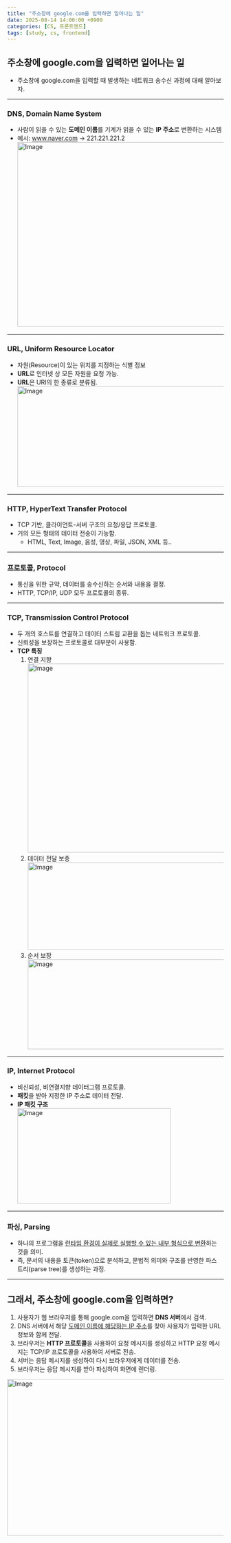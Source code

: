 ```yaml
---
title: "주소창에 google.com을 입력하면 일어나는 일"
date: 2025-08-14 14:00:00 +0900
categories: [CS, 프론트엔드]
tags: [study, cs, frontend]
---
```


## 주소창에 <span class="blue2pen">**google.com**</span>을 입력하면 일어나는 일

- 주소창에 <span class="blue2pen">google.com</span>을 입력할 때 발생하는 네트워크 송수신 과정에 대해 알아보자.

---

### **DNS**, Domain Name System

- 사람이 읽을 수 있는 **도메인 이름**를 기계가 읽을 수 있는 **IP 주소**로 변환하는 시스템
- 예시: <span class="bluepen"><u>www.naver.com</u></span> -> <span class="bluepen">221.221.221.2</span>  
  <img width="848" height="428" alt="Image" src="https://github.com/user-attachments/assets/9a954955-bd98-46b9-b692-3c5381fa945f" />

---

### **URL**, Uniform Resource Locator

- 자원(<span class="bluepen">Resource</span>)이 있는 위치를 지정하는 식별 정보
- **URL**로 인터넷 상 모든 자원을 요청 가능.
- **URL**은 <span class="bluepen">URI</span>의 한 종류로 분류됨.
  <img width="492" height="233" alt="Image" src="https://github.com/user-attachments/assets/06986e18-a5b7-4ee5-8549-13b60e174206" />

---

### **HTTP**, HyperText Transfer Protocol

- <span class="blue2pen">TCP</span> 기반, 클라이언트-서버 구조의 요청/응답 프로토콜.
- 거의 모든 형태의 데이터 전송이 가능함.
  - HTML, Text, Image, 음성, 영상, 파일, JSON, XML 등..

---

### **프로토콜**, Protocol

- 통신을 위한 규약, 데이터를 송수신하는 순서와 내용을 결정.
- HTTP, TCP/IP, UDP 모두 프로토콜의 종류.

---

### **TCP**, Transmission Control Protocol

- 두 개의 호스트를 연결하고 데이터 스트림 교환을 돕는 네트워크 프로토콜.
- 신뢰성을 보장하는 프로토콜로 대부분이 사용함.
- <span class="bluepen">**TCP 특징**</span>
  1. 연결 지향  
     <img width="905" height="438" alt="Image" src="https://github.com/user-attachments/assets/2f302124-8f39-46e9-a3a8-bdb5d7bc2b0c" />
  2. 데이터 전달 보증  
     <img width="833" height="202" alt="Image" src="https://github.com/user-attachments/assets/c80696e2-0cd3-47a5-b3a6-9f30e2b890d2" />
  3. 순서 보장  
     <img width="838" height="208" alt="Image" src="https://github.com/user-attachments/assets/6ff50cc8-11eb-467d-924d-be86fb83e870" />

---

### **IP**, Internet Protocol

- <span class="redpen">비신뢰성</span>, <span class="redpen">비연결지향</span> 데이터그램 프로토콜.
- <span class="bluepen">**패킷**</span>을 받아 지정한 IP 주소로 데이터 전달.
- **IP 패킷 구조**  
  <img width="356" height="221" alt="Image" src="https://github.com/user-attachments/assets/c46446eb-86c5-4527-a576-1e79c69abb09" />

---

### **파싱**, Parsing

- 하나의 프로그램을 <u>런타임 환경이 실제로 실행할 수 있는 내부 형식으로 변환</u>하는 것을 의미.
- 즉, 문서의 내용을 토큰(<span class="blue2pen">token</span>)으로 분석하고, 문법적 의미와 구조를 반영한 파스 트리(<span class="blue2pen">parse tree</span>)를 생성하는 과정.

---

## 그래서, 주소창에 <span class="blue2pen">**google.com**</span>을 입력하면?

1. 사용자가 웹 브라우저를 통해 <span class="blue2pen">google.com</span>을 입력하면 **DNS 서버**에서 검색.
2. DNS 서버에서 해당 <u>도메인 이름에 해당하는 IP 주소</u>를 찾아 사용자가 입력한 URL 정보와 함께 전달.
3. 브라우저는 **HTTP 프로토콜**을 사용하여 요청 메시지를 생성하고 <span class="orangepen">HTTP 요청 메시지</span>는 TCP/IP 프로토콜을 사용하여 서버로 전송.
4. 서버는 <span class="orangepen">응답 메시지</span>를 생성하여 다시 브라우저에게 데이터를 전송.
5. 브라우저는 <span class="orangepen">응답 메시지</span>를 받아 파싱하여 화면에 렌더링.

  <img width="872" height="363" alt="Image" src="https://github.com/user-attachments/assets/4a4912b3-b6d9-4bb2-8084-c5dbe957a11e" />
